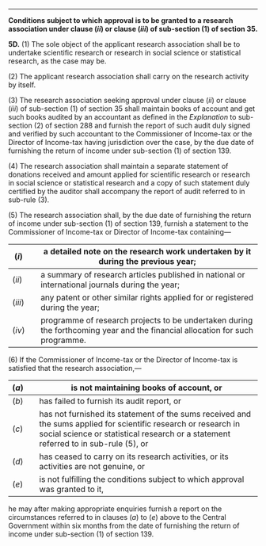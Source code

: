 ****

**Conditions subject to which approval is to be granted to a research association under clause (_ii_) or clause (_iii_) of sub-section (1) of section 35.**

**5D.** (1) The sole object of the applicant research association shall be to undertake scientific research or research in social science or statistical research, as the case may be.

(2) The applicant research association shall carry on the research activity by itself.

(3) The research association seeking approval under clause (_ii_) or clause (_iii_) of sub-section (1) of section 35 shall maintain books of account and get such books audited by an accountant as defined in the _Explanation_ to sub-section (2) of section 288 and furnish the report of such audit duly signed and verified by such accountant to the Commissioner of Income-tax or the Director of Income-tax having jurisdiction over the case, by the due date of furnishing the return of income under sub-section (1) of section 139.

(4) The research association shall maintain a separate statement of donations received and amount applied for scientific research or research in social science or statistical research and a copy of such statement duly certified by the auditor shall accompany the report of audit referred to in sub-rule (3).

(5) The research association shall, by the due date of furnishing the return of income under sub-section (1) of section 139, furnish a statement to the Commissioner of Income-tax or Director of Income-tax containing—

(_i_)|  |  a detailed note on the research work undertaken by it during the previous year;  
---|---|---  
(_ii_)|  |  a summary of research articles published in national or international journals during the year;  
(_iii_)|  |  any patent or other similar rights applied for or registered during the year;  
(_iv_)|  |  programme of research projects to be undertaken during the forthcoming year and the financial allocation for such programme.  
  
(6) If the Commissioner of Income-tax or the Director of Income-tax is satisfied that the research association,—

(_a_)|  |  is not maintaining books of account, or  
---|---|---  
(_b_)|  |  has failed to furnish its audit report, or  
(_c_)|  |  has not furnished its statement of the sums received and the sums applied for scientific research or research in social science or statistical research or a statement referred to in sub-rule (5), or  
(_d_)|  |  has ceased to carry on its research activities, or its activities are not genuine, or  
(_e_)|  |  is not fulfilling the conditions subject to which approval was granted to it,  
  
he may after making appropriate enquiries furnish a report on the circumstances referred to in clauses (_a_) to (_e_) above to the Central Government within six months from the date of furnishing the return of income under sub-section (1) of section 139.